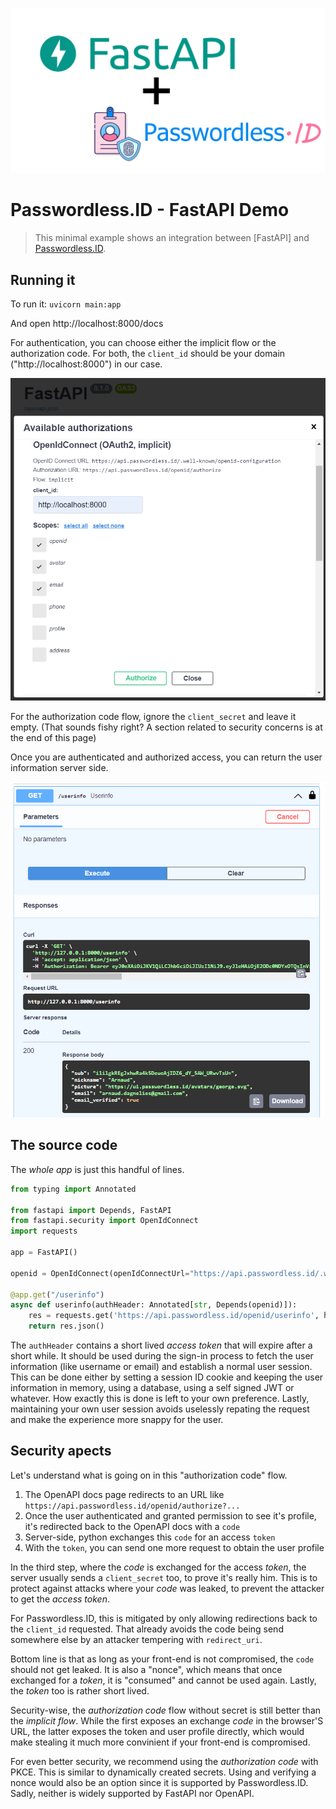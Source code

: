 ![banner](fastapi+passwordless.png)

Passwordless.ID - FastAPI Demo
==============================

> This minimal example shows an integration between [FastAPI] and [Passwordless.ID](https://passwordless.id).

Running it
----------

To run it: `uvicorn main:app`

And open http://localhost:8000/docs 

For authentication, you can choose either the implicit flow or the authorization code.
For both, the `client_id` should be your domain ("http://localhost:8000") in our case.

![openapi-auth-screenshot](openapi-auth-screenshot.png)


For the authorization code flow, ignore the `client_secret` and leave it empty. (That sounds fishy right? A section related to security concerns is at the end of this page)

Once you are authenticated and authorized access, you can return the user information server side.

![endpoint-result](endpoint-result.png)

The source code
---------------

The *whole app* is just this handful of lines.

```python
from typing import Annotated

from fastapi import Depends, FastAPI
from fastapi.security import OpenIdConnect
import requests

app = FastAPI()

openid = OpenIdConnect(openIdConnectUrl="https://api.passwordless.id/.well-known/openid-configuration")

@app.get("/userinfo")
async def userinfo(authHeader: Annotated[str, Depends(openid)]):
    res = requests.get('https://api.passwordless.id/openid/userinfo', headers = {"Authorization":authHeader})
    return res.json()
```

The `authHeader` contains a short lived *access token* that will expire after a short while.
It should be used during the sign-in process to fetch the user information (like username or email) and establish a normal user session.
This can be done either by setting a session ID cookie and keeping the user information in memory, using a database, using a self signed JWT or whatever.
How exactly this is done is left to your own preference. Lastly, maintaining your own user session avoids uselessly repating the request and make the experience more snappy for the user.
    



Security apects
---------------

Let's understand what is going on in this "authorization code" flow.

1. The OpenAPI docs page redirects to an URL like `https://api.passwordless.id/openid/authorize?...`
2. Once the user authenticated and granted permission to see it's profile, it's redirected back to the OpenAPI docs with a `code`
3. Server-side, python exchanges this `code` for an access `token`
4. With the `token`, you can send one more request to obtain the user profile

In the third step, where the *code* is exchanged for the access *token*, the server usually sends a `client_secret` too, to prove it's really him. This is to protect against attacks where your *code* was leaked, to prevent the attacker to get the *access token*.

For Passwordless.ID, this is mitigated by only allowing redirections back to the `client_id` requested. That already avoids the code being send somewhere else by an attacker tempering with `redirect_uri`.

Bottom line is that as long as your front-end is not compromised, the `code` should not get leaked. It is also a "nonce", which means that once exchanged for a *token*, it is "consumed" and cannot be used again. Lastly, the *token* too is rather short lived.

Security-wise, the *authorization code* flow without secret is still better than the *implicit flow*. While the first exposes an exchange *code* in the browser'S URL, the latter exposes the token and user profile directly, which would make stealing it much more convinient if your front-end is compromised.

For even better security, we recommend using the *authorization code* with PKCE. This is similar to dynamically created secrets. Using and verifying a nonce would also be an option since it is supported by Passwordless.ID. Sadly, neither is widely supported by FastAPI nor OpenAPI.
